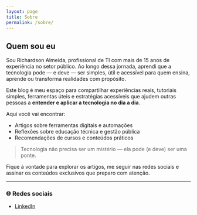 ```yaml
---
layout: page
title: Sobre
permalink: /sobre/
---
```


## Quem sou eu

Sou Richardson Almeida, profissional de TI com mais de 15 anos de experiência no setor público. Ao longo dessa jornada, aprendi que a tecnologia pode — e deve — ser simples, útil e acessível para quem ensina, aprende ou transforma realidades com propósito.

Este blog é meu espaço para compartilhar experiências reais, tutoriais simples, ferramentas úteis e estratégias acessíveis que ajudem outras pessoas a **entender e aplicar a tecnologia no dia a dia**.

Aqui você vai encontrar:
- Artigos sobre ferramentas digitais e automações
- Reflexões sobre educação técnica e gestão pública
- Recomendações de cursos e conteúdos práticos


> Tecnologia não precisa ser um mistério — ela pode (e deve) ser uma ponte.

Fique à vontade para explorar os artigos, me seguir nas redes sociais e assinar os conteúdos exclusivos que preparo com atenção.

---

### 🌐 Redes sociais

- [LinkedIn](https://www.linkedin.com/in/richardson-almeida-78ab2b34)
